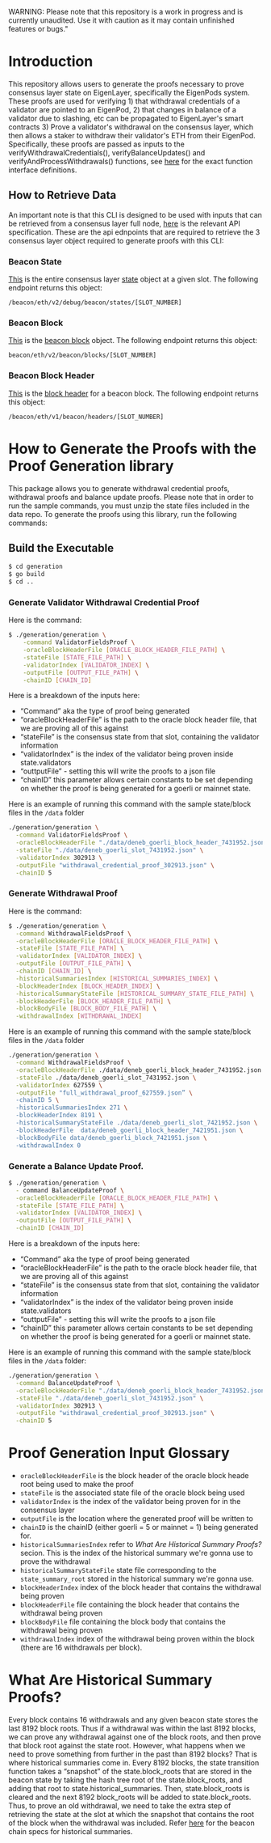 WARNING: Please note that this repository is a work in progress and is currently unaudited. Use it with caution as it may contain unfinished features or bugs."
# Introduction
This repository allows users to generate the proofs necessary to prove consensus layer state on EigenLayer, specifically the EigenPods system.  These proofs are used for verifying 1) that withdrawal credentials of a validator are pointed to an EigenPod, 2) that changes in balance of a validator due to slashing, etc can be propagated to EigenLayer's smart contracts 3) Prove a validator's withdrawal on the consensus layer, which then allows a staker to withdraw their validator's ETH from their EigenPod. Specifically, these proofs are passed as inputs to the verifyWithdrawalCredentials(), verifyBalanceUpdates() and verifyAndProcessWithdrawals() functions, see [here](https://github.com/Layr-Labs/eigenlayer-contracts/blob/master/src/contracts/interfaces/IEigenPod.sol) for the exact function interface definitions.


## How to Retrieve Data

An important note is that this CLI is designed to be used with inputs that can be retrieved from a consensus layer full node, [here](https://ethereum.github.io/beacon-APIs/) is the relevant API specification.  These are the api ednpoints that are required to retrieve the 3 consensus layer object required to generate proofs with this CLI:

### Beacon State
[This](https://ethereum.github.io/beacon-APIs/#/Debug/getStateV2) is the entire consensus layer [state](https://github.com/ethereum/consensus-specs/blob/dev/specs/phase0/beacon-chain.md#beaconstate) object at a given slot.  The following endpoint returns this object:
```
/beacon/eth/v2/debug/beacon/states/[SLOT_NUMBER]
```
### Beacon Block
[This](https://ethereum.github.io/beacon-APIs/#/Beacon/getBlockV2) is the [beacon block](https://github.com/ethereum/consensus-specs/blob/dev/specs/phase0/beacon-chain.md#beaconstate) object.  The following endpoint returns this object:
```
beacon/eth/v2/beacon/blocks/[SLOT_NUMBER]
```
### Beacon Block Header
[This](https://ethereum.github.io/beacon-APIs/#/Beacon/getBlockHeader) is the [block header](https://github.com/ethereum/consensus-specs/blob/dev/specs/phase0/beacon-chain.md#beaconblockheader) for a beacon block.  The following endpoint returns this object:
```
/beacon/eth/v1/beacon/headers/[SLOT_NUMBER]
```


# How to Generate the Proofs with the Proof Generation library
This package allows you to generate withdrawal credential proofs, withdrawal proofs and balance update proofs. Please note that in order to run the sample commands, you must unzip the state files included in the data repo.  To generate the proofs using this library, run the following commands:

## Build the Executable

```bash
$ cd generation
$ go build
$ cd ..
```

### Generate Validator Withdrawal Credential Proof
Here is the command:
```bash
$ ./generation/generation \
    -command ValidatorFieldsProof \
    -oracleBlockHeaderFile [ORACLE_BLOCK_HEADER_FILE_PATH] \
    -stateFile [STATE_FILE_PATH] \
    -validatorIndex [VALIDATOR_INDEX] \
    -outputFile [OUTPUT_FILE_PATH] \
    -chainID [CHAIN_ID]
```
Here is a breakdown of the inputs here:
- “Command” aka the type of proof being generated
- “oracleBlockHeaderFile” is the path to the oracle block header file, that we are proving all of this against
- “stateFile” is the consensus state from that slot, containing the validator information
- “validatorIndex” is the index of the validator being proven inside state.validators
- “outtputFile” - setting this will write the proofs to a json file
- “chainID” this parameter allows certain constants to be set depending on whether the proof is being generated for a goerli or mainnet state.

Here is an example of running this command with the sample state/block files in the `/data` folder
```bash
./generation/generation \
  -command ValidatorFieldsProof \
  -oracleBlockHeaderFile "./data/deneb_goerli_block_header_7431952.json" \
  -stateFile "./data/deneb_goerli_slot_7431952.json" \
  -validatorIndex 302913 \
  -outputFile "withdrawal_credential_proof_302913.json" \
  -chainID 5
```
### Generate Withdrawal Proof
Here is the command:
```bash
$ ./generation/generation \
  -command WithdrawalFieldsProof \
  -oracleBlockHeaderFile [ORACLE_BLOCK_HEADER_FILE_PATH] \
  -stateFile [STATE_FILE_PATH] \
  -validatorIndex [VALIDATOR_INDEX] \
  -outputFile [OUTPUT_FILE_PATH] \
  -chainID [CHAIN_ID] \
  -historicalSummariesIndex [HISTORICAL_SUMMARIES_INDEX] \
  -blockHeaderIndex [BLOCK_HEADER_INDEX] \
  -historicalSummaryStateFile [HISTORICAL_SUMMARY_STATE_FILE_PATH] \
  -blockHeaderFile [BLOCK_HEADER_FILE_PATH] \
  -blockBodyFile [BLOCK_BODY_FILE_PATH] \
  -withdrawalIndex [WITHDRAWAL_INDEX]
```
Here is an example of running this command with the sample state/block files in the `/data` folder
```bash
./generation/generation \
  -command WithdrawalFieldsProof \
  -oracleBlockHeaderFile ./data/deneb_goerli_block_header_7431952.json \
  -stateFile ./data/deneb_goerli_slot_7431952.json \
  -validatorIndex 627559 \
  -outputFile "full_withdrawal_proof_627559.json” \
  -chainID 5 \
  -historicalSummariesIndex 271 \
  -blockHeaderIndex 8191 \
  -historicalSummaryStateFile ./data/deneb_goerli_slot_7421952.json \
  -blockHeaderFile  data/deneb_goerli_block_header_7421951.json \
  -blockBodyFile data/deneb_goerli_block_7421951.json \
  -withdrawalIndex 0
```



### Generate a Balance Update Proof.  
```bash
$ ./generation/generation \
  - command BalanceUpdateProof \
  -oracleBlockHeaderFile [ORACLE_BLOCK_HEADER_FILE_PATH] \
  -stateFile [STATE_FILE_PATH] \
  -validatorIndex [VALIDATOR_INDEX] \
  -outputFile [OUTPUT_FILE_PATH] \
  -chainID [CHAIN_ID]
```
Here is a breakdown of the inputs here:
- “Command” aka the type of proof being generated
- “oracleBlockHeaderFile” is the path to the oracle block header file, that we are proving all of this against
- “stateFile” is the consensus state from that slot, containing the validator information
- “validatorIndex” is the index of the validator being proven inside state.validators
- “outtputFile” - setting this will write the proofs to a json file
- “chainID” this parameter allows certain constants to be set depending on whether the proof is being generated for a goerli or mainnet state.

Here is an example of running this command with the sample state/block files in the `/data` folder:
```bash
./generation/generation \
  -command BalanceUpdateProof \
  -oracleBlockHeaderFile "./data/deneb_goerli_block_header_7431952.json" \
  -stateFile "./data/deneb_goerli_slot_7431952.json" \
  -validatorIndex 302913 \
  -outputFile "withdrawal_credential_proof_302913.json" \
  -chainID 5
```

# Proof Generation Input Glossary
- `oracleBlockHeaderFile` is the block header of the oracle block heade root being used to make the proof
- `stateFile` is the associated state file of the oracle block being used
- `validatorIndex` is the index of the validator being proven for in the consensus layer
- `outputFile` is the location where the generated proof will be written to
- `chainID` is the chainID (either goerli = 5 or mainnet = 1) being generated for.
- `historicalSummariesIndex` refer to *What Are Historical Summary Proofs?* secion.  This is the index of the historical summary we're gonna use to prove the withdrawal
- `historicalSummaryStateFile` state file corresponding to the `state_summary_root` stored in the historical summary we're gonna use.
- `blockHeaderIndex` index of the block header that contains the withdrawal being proven
- `blockHeaderFile` file containing the block header that contains the withdrawal being proven
- `blockBodyFile` file containing the block body that contains the withdrawal being proven
- `withdrawalIndex` index of the withdrawal being proven within the block (there are 16 withdrawals per block).



# What Are Historical Summary Proofs?
Every block contains 16 withdrawals and any given beacon state stores the last 8192 block roots.  Thus if a withdrawal was within the last 8192 blocks, we can prove any withdrawal against one of the block roots, and then prove that block root against the state root.  However, what happens when we need to prove something from further in the past than 8192 blocks? That is where historical summaries come in. 
	Every 8192 blocks, the state transition function takes a “snapshot” of the state.block_roots that are stored in the beacon state by taking the hash tree root of the state.block_roots, and adding that root to state.historical_summaries.  Then, state.block_roots is cleared and the next 8192 block_roots will be added to state.block_roots.  Thus, to prove an old withdrawal, we need to take the extra step of retrieving the state at the slot at which the snapshot that contains the root of the block when the withdrawal was included. Refer [here](https://github.com/ethereum/consensus-specs/blob/dev/specs/capella/beacon-chain.md#historicalsummary) for the beacon chain specs for historical summaries. 





